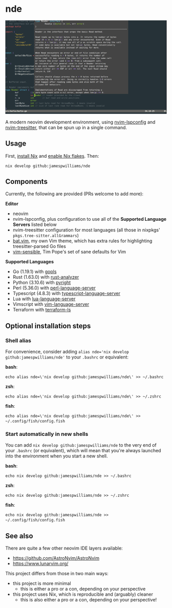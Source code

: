 # nde

[![asciicast](https://raw.githubusercontent.com/jamespwilliams/nde/feccaff84707d39cfe3843ad5fe12992cd279979/nde.png)](https://asciinema.org/a/498457)

A modern neovim development environment, using
[nvim-lspconfig](https://github.com/neovim/nvim-lspconfig) and
[nvim-treesitter](https://github.com/nvim-treesitter/nvim-treesitter), that can
be spun up in a single command.

## Usage

First,
[install Nix](https://nix.dev/tutorials/install-nix) and [enable Nix
flakes](https://nixos.wiki/wiki/Flakes#Installing_flakes). Then:

```
nix develop github:jamespwilliams/nde
```

## Components

Currently, the following are provided (PRs welcome to add more):

**Editor**

* neovim
* nvim-lspconfig, plus configuration to use all of the **Supported Language
  Servers** listed below
* nvim-treesitter configuration for most languages (all those in nixpkgs'
  `pkgs.tree-sitter.allGrammars`)
* [bat.vim](https://github.com/jamespwilliams/bat.vim), my own Vim theme, which
  has extra rules for highlighting treesitter-parsed Go files
* [vim-sensible](https://github.com/tpope/vim-sensible), Tim Pope's set of sane
  defaults for Vim

**Supported Languages**

* Go (1.19.1) with [gopls](https://pkg.go.dev/golang.org/x/tools/gopls)
* Rust (1.63.0) with [rust-analyzer](https://rust-analyzer.github.io/)
* Python (3.10.6) with [pyright](https://github.com/microsoft/pyright)
* Perl (5.36.0) with [perl-language-server](https://github.com/FractalBoy/perl-language-server)
* Typescript (4.8.3) with [typescript-language-server](https://github.com/typescript-language-server/typescript-language-server)
* Lua with [lua-language-server](https://github.com/sumneko/lua-language-server)
* Vimscript with [vim-language-server](https://github.com/iamcco/vim-language-server)
* Terraform with [terraform-ls](https://github.com/hashicorp/terraform-ls)

## Optional installation steps

### Shell alias

For convenience, consider adding `alias nde='nix develop github:jamespwilliams/nde'`
to your `.bashrc` or equivalent:

**bash**:

```
echo alias nde=\'nix develop github:jamespwilliams/nde\' >> ~/.bashrc
```

**zsh**:

```
echo alias nde=\'nix develop github:jamespwilliams/nde\' >> ~/.zshrc
```

**fish**:

```
echo alias nde=\'nix develop github:jamespwilliams/nde\' >> ~/.config/fish/config.fish
```

### Start automatically in new shells

You can add `nix develop github:jamespwilliams/nde` to the very end of your
`.bashrc` (or equivalent), which will mean that you're always launched into the
environment when you start a new shell.

**bash**:

```
echo nix develop github:jamespwilliams/nde >> ~/.bashrc
```

**zsh**:

```
echo nix develop github:jamespwilliams/nde >> ~/.zshrc
```

**fish**:

```
echo nix develop github:jamespwilliams/nde >> ~/.config/fish/config.fish
```

## See also

There are quite a few other neovim IDE layers available:

* https://github.com/AstroNvim/AstroNvim
* https://www.lunarvim.org/

This project differs from those in two main ways:

* this project is more minimal
   * this is either a pro or a con, depending on your perspective
* this project uses Nix, which is reproducible and (arguably) cleaner
   * this is also either a pro or a con, depending on your perspective!
